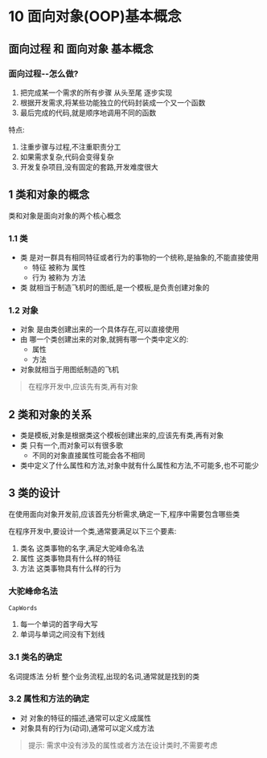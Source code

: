 # 10 面向对象(OOP)基本概念

## 面向过程 和 面向对象 基本概念

### 面向过程--怎么做?

1. 把完成某一个需求的所有步骤 从头至尾 逐步实现
2. 根据开发需求,将某些功能独立的代码封装成一个又一个函数
3. 最后完成的代码,就是顺序地调用不同的函数

特点:

1. 注重步骤与过程,不注重职责分工
2. 如果需求复杂,代码会变得复杂
3. 开发复杂项目,没有固定的套路,开发难度很大

## 1 类和对象的概念

类和对象是面向对象的两个核心概念

### 1.1 类

* 类 是对一群具有相同特征或者行为的事物的一个统称,是抽象的,不能直接使用
  * 特征 被称为 属性
  * 行为 被称为 方法
* 类 就相当于制造飞机时的图纸,是一个模板,是负责创建对象的

### 1.2 对象

* 对象 是由类创建出来的一个具体存在,可以直接使用
* 由 哪一个类创建出来的对象,就拥有哪一个类中定义的:
  * 属性
  * 方法
* 对象就相当于用图纸制造的飞机

> 在程序开发中,应该先有类,再有对象

## 2 类和对象的关系

* 类是模板,对象是根据类这个模板创建出来的,应该先有类,再有对象
* 类 只有一个,而对象可以有很多歌
  * 不同的对象直接属性可能会各不相同
* 类中定义了什么属性和方法,对象中就有什么属性和方法,不可能多,也不可能少

## 3 类的设计

在使用面向对象开发前,应该首先分析需求,确定一下,程序中需要包含哪些类

在程序开发中,要设计一个类,通常要满足以下三个要素:

1. 类名 这类事物的名字,满足大驼峰命名法
2. 属性 这类事物具有什么样的特征
3. 方法 这类事物具有什么样的行为

### 大驼峰命名法

`CapWords`

1. 每一个单词的首字母大写
2. 单词与单词之间没有下划线

### 3.1 类名的确定

名词提炼法 分析 整个业务流程,出现的名词,通常就是找到的类

### 3.2 属性和方法的确定

* 对 对象的特征的描述,通常可以定义成属性
* 对象具有的行为(动词),通常可以定义成方法

> 提示: 需求中没有涉及的属性或者方法在设计类时,不需要考虑
